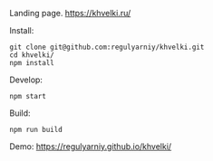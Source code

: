 Landing page. 
https://khvelki.ru/

Install:
```
git clone git@github.com:regulyarniy/khvelki.git
cd khvelki/
npm install
```

Develop:
```
npm start
```

Build:
```
npm run build
```

Demo: https://regulyarniy.github.io/khvelki/

